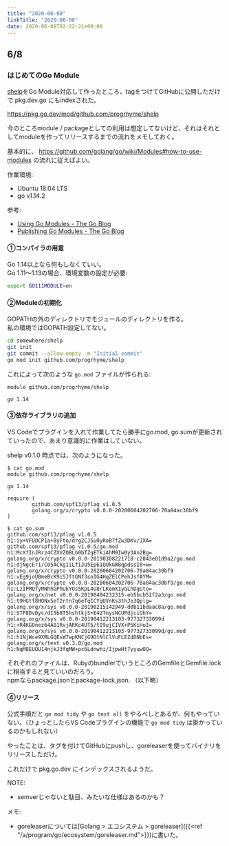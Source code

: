 ```yaml
---
title: "2020-06-08"
linkTitle: "2020-06-08"
date: 2020-06-08T02:22:21+09:00
---
```


## 6/8
### はじめてのGo Module

[shelp](https://github.com/progrhyme/shelp)をGo Module対応して作ったところ、tagをつけてGitHubに公開しただけで pkg.dev.go にもindexされた。

https://pkg.go.dev/mod/github.com/progrhyme/shelp

今のところmodule / packageとしての利用は想定してないけど、それはそれとしてmoduleを作ってリリースするまでの流れをメモしておく。

基本的に、 https://github.com/golang/go/wiki/Modules#how-to-use-modules の流れに従えばよい。

作業環境:

- Ubuntu 18.04 LTS
- go v1.14.2

参考:

- [Using Go Modules - The Go Blog](https://blog.golang.org/using-go-modules)
- [Publishing Go Modules - The Go Blog](https://blog.golang.org/publishing-go-modules)

#### ①コンパイラの用意

Go 1.14以上なら何もしなくていい。  
Go 1.11〜1.13の場合、環境変数の設定が必要:

```sh
export GO111MODULE=on
```

#### ②Moduleの初期化

GOPATHの外のディレクトリでモジュールのディレクトリを作る。  
私の環境ではGOPATH設定してない。

```sh
cd somewhere/shelp
git init
git commit --allow-empty -m "Initial commit"
go mod init github.com/progrhyme/shelp
```

これによって次のような `go.mod` ファイルが作られる:

```
module github.com/progrhyme/shelp

go 1.14
```

#### ③依存ライブラリの追加

VS Codeでプラグインを入れて作業してたら勝手にgo.mod, go.sumが更新されていったので、あまり意識的に作業はしていない。

shelp v0.1.0 時点では、次のようになった。

```
$ cat go.mod
module github.com/progrhyme/shelp

go 1.14

require (
        github.com/spf13/pflag v1.0.5
        golang.org/x/crypto v0.0.0-20200604202706-70a84ac30bf9
)

$ cat go.sum
github.com/spf13/pflag v1.0.5 h1:iy+VFUOCP1a+8yFto/drg2CJ5u0yRoB7fZw3DKv/JXA=
github.com/spf13/pflag v1.0.5/go.mod h1:McXfInJRrz4CZXVZOBLb0bTZqETkiAhM9Iw0y3An2Bg=
golang.org/x/crypto v0.0.0-20190308221718-c2843e01d9a2/go.mod h1:djNgcEr1/C05ACkg1iLfiJU5Ep61QUkGW8qpdssI0+w=
golang.org/x/crypto v0.0.0-20200604202706-70a84ac30bf9 h1:vEg9joUBmeBcK9iSJftGNf3coIG4HqZElCPehJsfAYM=
golang.org/x/crypto v0.0.0-20200604202706-70a84ac30bf9/go.mod h1:LzIPMQfyMNhhGPhUkYOs5KpL4U8rLKemX1yGLhDgUto=
golang.org/x/net v0.0.0-20190404232315-eb5bcb51f2a3/go.mod h1:t9HGtf8HONx5eT2rtn7q6eTqICYqUVnKs3thJo3Qplg=
golang.org/x/sys v0.0.0-20190215142949-d0b11bdaac8a/go.mod h1:STP8DvDyc/dI5b8T5hshtkjS+E42TnysNCUPdjciGhY=
golang.org/x/sys v0.0.0-20190412213103-97732733099d h1:+R4KGOnez64A81RvjARKc4UT5/tI9ujCIVX+P5KiHuI=
golang.org/x/sys v0.0.0-20190412213103-97732733099d/go.mod h1:h1NjWce9XRLGQEsW7wpKNCjG9DtNlClVuFLEZdDNbEs=
golang.org/x/text v0.3.0/go.mod h1:NqM8EUOU14njkJ3fqMW+pc6Ldnwhi/IjpwHt7yyuwOQ=
```

それぞれのファイルは、RubyのbundlerでいうところのGemfileとGemfile.lockに相当すると見ていいのだろう。  
npmならpackage.jsonとpackage-lock.json. （以下略）

#### ④リリース

公式手順だと `go mod tidy` や `go test all` をやるべしとあるが、何もやっていない。（ひょっとしたらVS Codeプラグインの機能で `go mod tidy` は掛かっているのかもしれない）

やったことは、タグを付けてGitHubにpushし、goreleaserを使ってバイナリをリリースしただけ。

これだけで pkg.go.dev にインデックスされるようだ。

NOTE:

- semverじゃないと駄目、みたいな仕様はあるのかも？

メモ:

- goreleaserについては[Golang > エコシステム > goreleaser]({{<ref "/a/program/go/ecosystem/goreleaser.md">}})に書いた。
